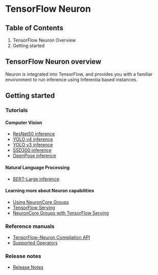 # TensorFlow Neuron

## Table of Contents

1. TensorFlow Neuron Overview
2. Getting started

## TensorFlow Neuron overview
Neuron is integrated into TensorFlow, and provides you with a familiar environment to run inference using Inferentia based instances.

## Getting started 
### Tutorials 

#### Computer Vision
* [ResNet50 inference](./tutorial-compile-infer.md)
* [YOLO v4 inference](../../src/examples/tensorflow/yolo_v4_demo)
* [YOLO v3 inference](../../src/examples/tensorflow/yolo_v3_demo)
* [SSD300 inference](../../src/examples/tensorflow/ssd300_demo)
* [OpenPose inference](../../src/examples/tensorflow/openpose_demo/)

#### Natural Language Processing
* [BERT-Large inference](../../src/examples/tensorflow/bert_demo/README.md)

#### Learning more about Neuron capabilities
* [Using NeuronCore Groups](./tutorial-NeuronCore-Group.md)
* [TensorFlow Serving](./tutorial-tensorflow-serving.md)
* [NeuronCore Groups with TensorFlow Serving](./tutorial-tensorflow-serving-NeuronCore-Group.md) 

### Reference manuals
* [TensorFlow-Neuron Compilation API](./api-compilation-python-api.md)
* [Supported Operators](../../release-notes/neuron-cc-ops/neuron-cc-ops-tensorflow.md )

### Release notes
* [Release Notes](../../release-notes/tensorflow-neuron.md )
